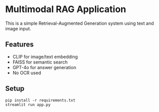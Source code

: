 # Multimodal RAG Application

This is a simple Retrieval-Augmented Generation system using text and image input.

## Features
- CLIP for image/text embedding
- FAISS for semantic search
- GPT-4o for answer generation
- No OCR used

## Setup
```
pip install -r requirements.txt
streamlit run app.py
```